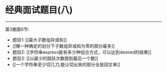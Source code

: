 # 经典面试题目(八)

---

第3期第6节:
- 题目1: [[最大子数组异或和]]
- [[哪一种确定的划分下子数组异或和为零的部分最多]]
- 题目2: [[字符串express能有多少种组合方式，可以达到desired的结果]]
- 题目3: [[以最少的跳跃次数跳到最后一个数]]
- [[一个字符串至少切几刀,能让切出来的部分全是回文串]]




